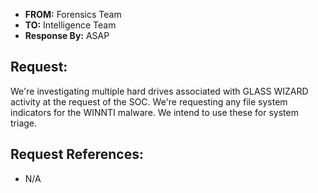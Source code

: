 - __FROM:__ Forensics Team 
- __TO:__ Intelligence Team
- __Response By:__ ASAP

## Request:
We're investigating multiple hard drives associated with GLASS WIZARD activity at the request of the SOC. We're requesting any file system indicators for the WINNTI malware. We intend to use these for system triage.

## Request References:
- N/A
